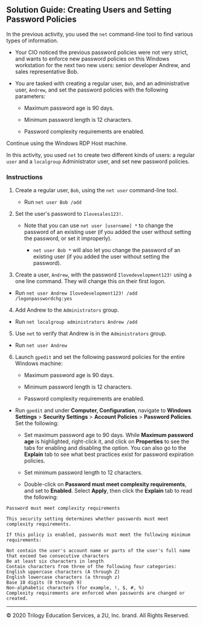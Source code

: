 ## Solution Guide: Creating Users and Setting Password Policies

In the previous activity, you used the `net` command-line tool to find various types of information.

- Your CIO noticed the previous password policies were not very strict, and wants to enforce new password policies on this Windows workstation for the next two new users: senior developer Andrew, and sales representative Bob.

- You are tasked with creating a regular user, `Bob`, and an administrative user, `Andrew`, and set the password policies with the following parameters:

  - Maximum password age is 90 days.

  - Minimum password length is 12 characters.

  - Password complexity requirements are enabled.

Continue using the Windows RDP Host machine. 

In this activity, you used `net` to create two different kinds of users: a regular `user` and a `localgroup` Administrator user, and set new password policies. 

### Instructions

1. Create a regular user, `Bob`, using the `net user` command-line tool.

    - Run `net user Bob /add`

2. Set the user's password to `Ilovesales123!`.
    - Note that you can use `net user [username] *` to change the password of an existing user (if you added the user without setting the password, or set it improperly). 

      - `net user Bob *` will also let you change the password of an existing user (if you added the user without setting the password).

3. Create a user, `Andrew`, with the password `Ilovedevelopment123!` using a one line command. They will change this on their first logon.

  - Run `net user Andrew Ilovedevelopment123! /add /logonpasswordchg:yes`

4. Add Andrew to the `Administrators` group.

  - Run `net localgroup administrators Andrew /add`

5. Use `net` to verify that Andrew is in the `Administrators` group.

  - Run `net user Andrew`

6. Launch `gpedit` and set the following password policies for the entire Windows machine:

    - Maximum password age is 90 days.

    - Minimum password length is 12 characters.

    - Password complexity requirements are enabled.

  - Run `gpedit` and under **Computer, Configuration**, navigate to **Windows Settings** > **Security Settings** > **Account Policies** > **Password Policies**. Set the following:

    - Set maximum password age to 90 days. While **Maximum password age** is highlighted, right-click it, and click on **Properties** to see the tabs for enabling and disabling the option. You can also go to the **Explain** tab to see what best practices exist for password expiration policies.
    
    - Set minimum password length to 12 characters.
    
    - Double-click on **Password must meet complexity requirements**, and set to **Enabled**. Select **Apply**, then click the **Explain** tab to read the following:

  ```console
  Password must meet complexity requirements

  This security setting determines whether passwords must meet complexity requirements.

  If this policy is enabled, passwords must meet the following minimum requirements:

  Not contain the user's account name or parts of the user's full name that exceed two consecutive characters
  Be at least six characters in length
  Contain characters from three of the following four categories:
  English uppercase characters (A through Z)
  English lowercase characters (a through z)
  Base 10 digits (0 through 9)
  Non-alphabetic characters (for example, !, $, #, %)
  Complexity requirements are enforced when passwords are changed or created.
  ```

----

© 2020 Trilogy Education Services, a 2U, Inc. brand. All Rights Reserved.


